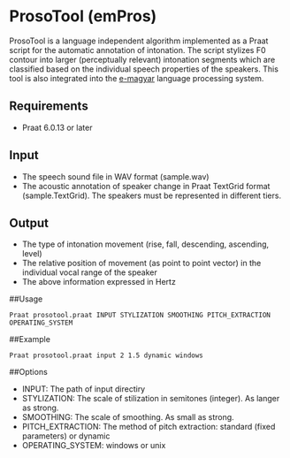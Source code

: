 # ProsoTool (emPros)
ProsoTool is a language independent algorithm implemented as a Praat script for the automatic annotation of intonation. The script stylizes F0 contour into larger (perceptually relevant) intonation segments which are classified based on the individual speech properties of the speakers. This tool is also integrated into the [e-magyar](http://www.e-magyar.hu) language processing system.

## Requirements

* Praat 6.0.13 or later

## Input

* The speech sound file in WAV format (sample.wav)
* The acoustic annotation of speaker change in Praat TextGrid format (sample.TextGrid). The speakers must be represented in different tiers.

## Output

* The type of intonation movement (rise, fall, descending, ascending, level)
* The relative position of movement (as point to point vector) in the individual vocal range of the speaker
* The above information expressed in Hertz

##Usage

```
Praat prosotool.praat INPUT STYLIZATION SMOOTHING PITCH_EXTRACTION OPERATING_SYSTEM 
```
##Example
```
Praat prosotool.praat input 2 1.5 dynamic windows
```
##Options

* INPUT: The path of input directiry
* STYLIZATION: The scale of stilization in semitones (integer). As langer as strong.
* SMOOTHING: The scale of smoothing. As small as strong.
* PITCH_EXTRACTION: The method of pitch extraction: standard (fixed parameters) or dynamic
* OPERATING_SYSTEM: windows or unix
